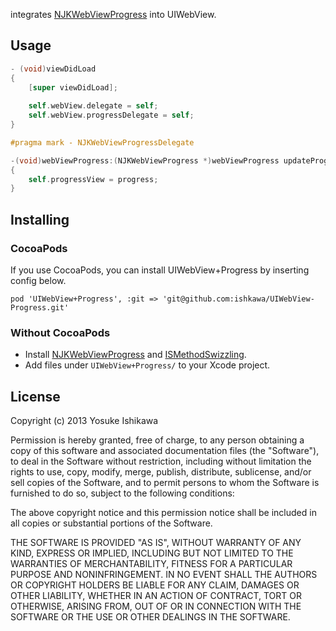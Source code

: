integrates [NJKWebViewProgress](https://github.com/ninjinkun/NJKWebViewProgress) into UIWebView.

## Usage 

```objectivec
- (void)viewDidLoad
{
    [super viewDidLoad];
    
    self.webView.delegate = self;
    self.webView.progressDelegate = self;
}

#pragma mark - NJKWebViewProgressDelegate

-(void)webViewProgress:(NJKWebViewProgress *)webViewProgress updateProgress:(float)progress
{
    self.progressView = progress;
}
```

## Installing

### CocoaPods

If you use CocoaPods, you can install UIWebView+Progress by inserting config below.

```
pod 'UIWebView+Progress', :git => 'git@github.com:ishkawa/UIWebView-Progress.git'
```

### Without CocoaPods 

- Install [NJKWebViewProgress](https://github.com/ninjinkun/NJKWebViewProgress) and [ISMethodSwizzling](https://github.com/ishkawa/ISMethodSwizzling).
- Add files under `UIWebView+Progress/` to your Xcode project.

## License

Copyright (c) 2013 Yosuke Ishikawa

Permission is hereby granted, free of charge, to any person obtaining a copy of this software and associated documentation files (the "Software"), to deal in the Software without restriction, including without limitation the rights to use, copy, modify, merge, publish, distribute, sublicense, and/or sell copies of the Software, and to permit persons to whom the Software is furnished to do so, subject to the following conditions:

The above copyright notice and this permission notice shall be included in all copies or substantial portions of the Software.

THE SOFTWARE IS PROVIDED "AS IS", WITHOUT WARRANTY OF ANY KIND, EXPRESS OR IMPLIED, INCLUDING BUT NOT LIMITED TO THE WARRANTIES OF MERCHANTABILITY, FITNESS FOR A PARTICULAR PURPOSE AND NONINFRINGEMENT. IN NO EVENT SHALL THE AUTHORS OR COPYRIGHT HOLDERS BE LIABLE FOR ANY CLAIM, DAMAGES OR OTHER LIABILITY, WHETHER IN AN ACTION OF CONTRACT, TORT OR OTHERWISE, ARISING FROM, OUT OF OR IN CONNECTION WITH THE SOFTWARE OR THE USE OR OTHER DEALINGS IN THE SOFTWARE.
